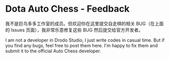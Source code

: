 # Dota Auto Chess - Feedback

我不是巨鸟多多工作室的成员。但欢迎你在这里提交自走棋的相关 BUG（在上面的 Issues 页面），我非常乐意修复这些 BUG 然后提交给官方开发者。

I am not a developer in Drodo Studio, I just write codes in casual time. But if you find any bugs, feel free to post them here. I'm happy to fix them and submit it to the official Auto Chess developer.
